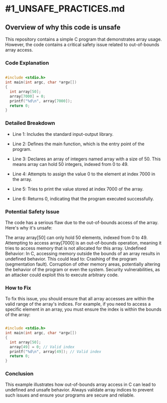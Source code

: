 # #1_UNSAFE_PRACTICES.md
## Overview of why this code is unsafe

This repository contains a simple C program that demonstrates array usage. However, the code contains a critical safety issue related to out-of-bounds array access.
### Code Explanation

```c

#include <stdio.h>
int main(int argc, char *argv[])
{
  int array[50];
  array[7000] = 0;
  printf("%d\n", array[7000]);
  return 0;
}
```

### Detailed Breakdown

- Line 1: Includes the standard input-output library.

- Line 2: Defines the main function, which is the entry point of the program.

- Line 3: Declares an array of integers named array with a size of 50. This means array can hold 50 integers, indexed from 0 to 49.

- Line 4: Attempts to assign the value 0 to the element at index 7000 in the array.

- Line 5: Tries to print the value stored at index 7000 of the array.

- Line 6: Returns 0, indicating that the program executed successfully.

### Potential Safety Issue

The code has a serious flaw due to the out-of-bounds access of the array. Here's why it's unsafe:

The array array[50] can only hold 50 elements, indexed from 0 to 49.
Attempting to access array[7000] is an out-of-bounds operation, meaning it tries to access memory that is not allocated for this array.
Undefined Behavior: In C, accessing memory outside the bounds of an array results in undefined behavior. This could lead to:
    Crashing of the program (segmentation fault).
    Corruption of other memory areas, potentially altering the behavior of the program or even the system.
    Security vulnerabilities, as an attacker could exploit this to execute arbitrary code.

### How to Fix

To fix this issue, you should ensure that all array accesses are within the valid range of the array's indices. For example, if you need to access a specific element in an array, you must ensure the index is within the bounds of the array:
```c

#include <stdio.h>
int main(int argc, char *argv[])
{
  int array[50];
  array[49] = 0; // Valid index
  printf("%d\n", array[49]); // Valid index
  return 0;
}
```

### Conclusion

This example illustrates how out-of-bounds array access in C can lead to undefined and unsafe behavior. Always validate array indices to prevent such issues and ensure your programs are secure and reliable.
